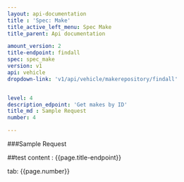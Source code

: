```yaml
---
layout: api-documentation
title : 'Spec: Make'
title_active_left_menu: Spec Make
title_parent: Api documentation

amount_version: 2
title-endpoint: findall
spec: spec_make
version: v1
api: vehicle
dropdown-link: 'v1/api/vehicle/makerepository/findall'


level: 4
description_edpoint: 'Get makes by ID'
title_md : Sample Request
number: 4

---
```


###Sample Request

##test content : {{page.title-endpoint}} 

tab: {{page.number}} 
